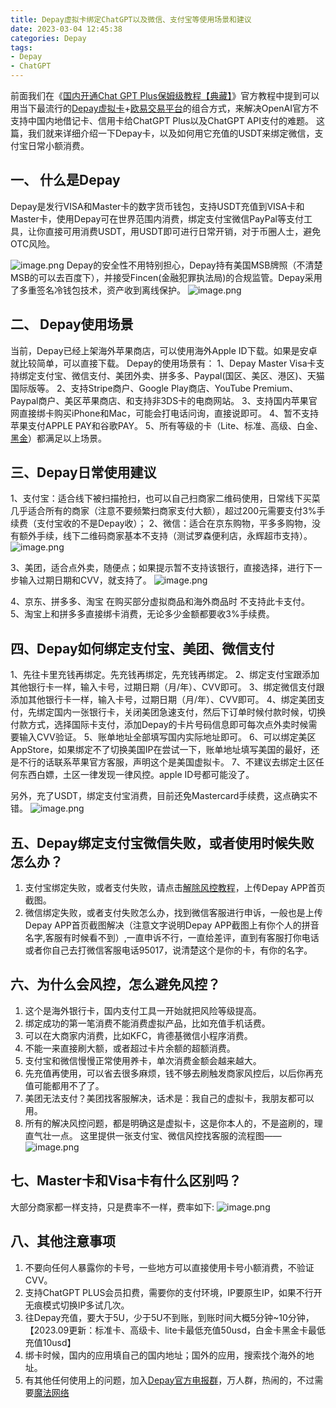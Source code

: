 ```yaml
---
title: Depay虚拟卡绑定ChatGPT以及微信、支付宝等使用场景和建议
date: 2023-03-04 12:45:38
categories: Depay
tags: 
- Depay
- ChatGPT
---
```


前面我们在《[国内开通Chat GPT Plus保姆级教程【典藏】](https://chatgpt-plus.github.io/chatgpt-plus/)》官方教程中提到可以用当下最流行的[Depay虚拟卡](https://dupay.one/web-app/register-h5?invitCode=hmXfgp&lang=zh-cn)+[欧易交易平台](https://www.cnouyi.limo/join/98464321)的组合方式，来解决OpenAI官方不支持中国内地借记卡、信用卡给ChatGPT Plus以及ChatGPT API支付的难题。
这篇，我们就来详细介绍一下Depay卡，以及如何用它充值的USDT来绑定微信，支付宝日常小额消费。

## 一、	什么是Depay
Depay是发行VISA和Master卡的数字货币钱包，支持USDT充值到VISA卡和Master卡，使用Depay可在世界范围内消费，绑定支付宝微信PayPal等支付工具，让你直接可用消费USDT，用USDT即可进行日常开销，对于币圈人士，避免OTC风险。
 
![image.png](https://gcore.jsdelivr.net/gh/btcltceth/blogassets@latest/c/img/depay-1.png)
Depay的安全性不用特别担心，Depay持有美国MSB牌照（不清楚MSB的可以去百度下），并接受Fincen(金融犯罪执法局)的合规监管。Depay采用了多重签名冷钱包技术，资产收到离线保护。
![image.png](https://gcore.jsdelivr.net/gh/btcltceth/blogassets@latest/c/img/depay-2.png)

 
## 二、	Depay使用场景
当前，Depay已经上架海外苹果商店，可以使用海外Apple ID下载。如果是安卓就比较简单，可以直接下载。 Depay的使用场景有：
1、Depay Master Visa卡支持绑定支付宝、微信支付、美团外卖、拼多多、Paypal(国区、美区、港区)、天猫国际版等。
2、支持Stripe商户、Google Play商店、YouTube Premium、Paypal商户、美区苹果商店、和支持非3DS卡的电商网站。
3、支持国内苹果官网直接绑卡购买iPhone和Mac，可能会打电话问询，直接说即可。
4、暂不支持苹果支付APPLE PAY和谷歌PAY。
5、所有等级的卡（Lite、标准、高级、白金、[黑金](https://depay.depay.one/web-app/register-h5?invitCode=920750&lang=zh-cn)）都满足以上场景。

## 三、Depay日常使用建议
1、支付宝：适合线下被扫描抢扫，也可以自己扫商家二维码使用，日常线下买菜几乎适合所有的商家（注意不要频繁扫商家支付大额），超过200元需要支付3%手续费（支付宝收的不是Depay收）；
2、微信：适合在京东购物，平多多购物，没有额外手续，线下二维码商家基本不支持（测试罗森便利店，永辉超市支持）。
![image.png](https://gcore.jsdelivr.net/gh/btcltceth/blogassets@latest/c/img/depay-3.png)
 
3、美团，适合点外卖，随便点；如果提示暂不支持该银行，直接选择，进行下一步输入过期日期和CVV，就支持了。
 ![image.png](https://gcore.jsdelivr.net/gh/btcltceth/blogassets@latest/c/img/depay-4.png)

4、京东、拼多多、淘宝 在购买部分虚拟商品和海外商品时 不支持此卡支付。
5、淘宝上和拼多多直接绑卡消费，无论多少金额都要收3%手续费。

## 四、Depay如何绑定支付宝、美团、微信支付
1、先往卡里充钱再绑定。先充钱再绑定，先充钱再绑定。
2、绑定支付宝跟添加其他银行卡一样，输入卡号，过期日期（月/年）、CVV即可。
3、绑定微信支付跟添加其他银行卡一样，输入卡号，过期日期（月/年）、CVV即可。
4、绑定美团支付，先绑定国内一张银行卡，关闭美团急速支付，然后下订单时候付款时候，切换付款方式，选择国际卡支付，添加Depay的卡片号码信息即可每次点外卖时候需要输入CVV验证。
5、账单地址全部填写国内实际地址即可。
6、可以绑定美区AppStore，如果绑定不了切换美国IP在尝试一下，账单地址填写美国的最好，还是不行的话联系苹果官方客服，声明这个是美国虚拟卡。
7、不建议去绑定土区任何东西白嫖，土区一律发现一律风控。apple ID号都可能没了。

另外，充了USDT，绑定支付宝消费，目前还免Mastercard手续费，这点确实不错。
 ![image.png](https://gcore.jsdelivr.net/gh/btcltceth/blogassets@latest/c/img/depay-5.png)



## 五、Depay绑定支付宝微信失败，或者使用时候失败怎么办？
1. 支付宝绑定失败，或者支付失败，请点击[解除风控教程](https://telegra.ph/%E6%97%A0%E6%B3%95%E7%BB%91%E5%AE%9A%E6%94%AF%E4%BB%98%E5%AE%9D%E6%80%8E%E4%B9%88%E5%8A%9E%E4%B8%AD%E6%96%AD-09-02)，上传Depay APP首页截图。
1. 微信绑定失败，或者支付失败怎么办，找到微信客服进行申诉，一般也是上传Depay APP首页截图解决（注意文字说明Depay APP截图上有你个人的拼音名字,客服有时候看不到）,一直申诉不行，一直给差评，直到有客服打你电话或者你自己去打微信客服电话95017，说清楚这个是你的卡，有你的名字。

## 六、为什么会风控，怎么避免风控？
1. 这个是海外银行卡，国内支付工具一开始就把风险等级提高。
1. 绑定成功的第一笔消费不能消费虚拟产品，比如充值手机话费。
1. 可以在大商家内消费，比如KFC，肯德基微信小程序消费。
1. 不能一来直接刷大额，或者超过卡片余额的超额消费。
1. 支付宝和微信慢慢正常使用养卡，单次消费金额会越来越大。
1. 先充值再使用，可以省去很多麻烦，钱不够去刷触发商家风控后，以后你再充值可能都用不了了。
1. 美团无法支付？美团找客服解决，话术是：我自己的虚拟卡，我朋友都可以用。
1. 所有的解决风控问题，都是明确这是虚拟卡，这是你本人的，不是盗刷的，理直气壮一点。
这里提供一张支付宝、微信风控找客服的流程图——
 ![image.png](https://gcore.jsdelivr.net/gh/btcltceth/blogassets@latest/c/img/depay-6.png)

## 七、Master卡和Visa卡有什么区别吗？
大部分商家都一样支持，只是费率不一样，费率如下:
![image.png](https://gcore.jsdelivr.net/gh/btcltceth/blogassets@latest/c/img/depay-7.png)


## 八、其他注意事项
1. 不要向任何人暴露你的卡号，一些地方可以直接使用卡号小额消费，不验证CVV。
1. 支持ChatGPT PLUS会员扣费，需要你的支付环境，IP要原生IP，如果不行开无痕模式切换IP多试几次。
1. 往Depay充值，要大于5U，少于5U不到账，到账时间大概5分钟~10分钟， 【2023.09更新：标准卡、高级卡、lite卡最低充值50usd，白金卡黑金卡最低充值10usd】
1. 绑卡时候，国内的应用填自己的国内地址；国外的应用，搜索找个海外的地址。
1. 有其他任何使用上的问题，加入[Depay官方电报群](https://t.me/depay_visa)，万人群，热闹的，不过需要[魔法网络](https://shuziren.github.io/ssrvps/)


